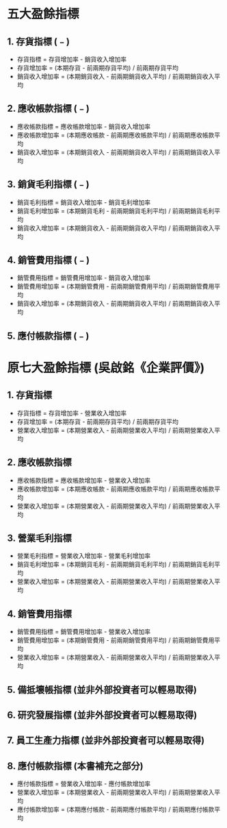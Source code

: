 # 五大盈餘指標
## 1. 存貨指標 (﹣)
- 存貨指標 = 存貨增加率 - 銷貨收入增加率
- 存貨增加率 = (本期存貨 - 前兩期存貨平均) / 前兩期存貨平均
- 銷貨收入增加率 = (本期銷貨收入 - 前兩期銷貨收入平均) / 前兩期銷貨收入平均
## 2. 應收帳款指標 (﹣)
- 應收帳款指標 = 應收帳款增加率 - 銷貨收入增加率
- 應收帳款增加率 = (本期應收帳款 - 前兩期應收帳款平均) / 前兩期應收帳款平均
- 銷貨收入增加率 = (本期銷貨收入 - 前兩期銷貨收入平均) / 前兩期銷貨收入平均
## 3. 銷貨毛利指標 (﹣)
- 銷貨毛利指標 = 銷貨收入增加率 - 銷貨毛利增加率
- 銷貨毛利增加率 = (本期銷貨毛利 - 前兩期銷貨毛利平均) / 前兩期銷貨毛利平均
- 銷貨收入增加率 = (本期銷貨收入 - 前兩期銷貨收入平均) / 前兩期銷貨收入平均
## 4. 銷管費用指標 (﹣)
- 銷管費用指標 = 銷管費用增加率 - 銷貨收入增加率
- 銷管費用增加率 = (本期銷管費用 - 前兩期銷管費用平均) / 前兩期銷管費用平均
- 銷貨收入增加率 = (本期銷貨收入 - 前兩期銷貨收入平均) / 前兩期銷貨收入平均
## 5. 應付帳款指標 (﹣)

# 原七大盈餘指標 (吳啟銘《企業評價》)
## 1. 存貨指標
- 存貨指標 = 存貨增加率 - 營業收入增加率
- 存貨增加率 = (本期存貨 - 前兩期存貨平均) / 前兩期存貨平均
- 營業收入增加率 = (本期營業收入 - 前兩期營業收入平均) / 前兩期營業收入平均
## 2. 應收帳款指標
- 應收帳款指標 = 應收帳款增加率 - 營業收入增加率
- 應收帳款增加率 = (本期應收帳款 - 前兩期應收帳款平均) / 前兩期應收帳款平均
- 營業收入增加率 = (本期營業收入 - 前兩期營業收入平均) / 前兩期營業收入平均
## 3. 營業毛利指標
- 營業毛利指標 = 營業收入增加率 - 營業毛利增加率
- 銷貨毛利增加率 = (本期銷貨毛利 - 前兩期銷貨毛利平均) / 前兩期銷貨毛利平均
- 營業收入增加率 = (本期營業收入 - 前兩期營業收入平均) / 前兩期營業收入平均
## 4. 銷管費用指標
- 銷管費用指標 = 銷管費用增加率 - 營業收入增加率
- 銷管費用增加率 = (本期銷管費用 - 前兩期銷管費用平均) / 前兩期銷管費用平均
- 營業收入增加率 = (本期營業收入 - 前兩期營業收入平均) / 前兩期營業收入平均
## 5. 備抵壞帳指標 (並非外部投資者可以輕易取得)
## 6. 研究發展指標 (並非外部投資者可以輕易取得)
## 7. 員工生產力指標 (並非外部投資者可以輕易取得)
## 8. 應付帳款指標 (本書補充之部分)
- 應付帳款指標 = 營業收入增加率 - 應付帳款增加率
- 營業收入增加率 = (本期營業收入 - 前兩期營業收入平均) / 前兩期營業收入平均
- 應付帳款增加率 = (本期應付帳款 - 前兩期應付帳款平均) / 前兩期應付帳款平均
